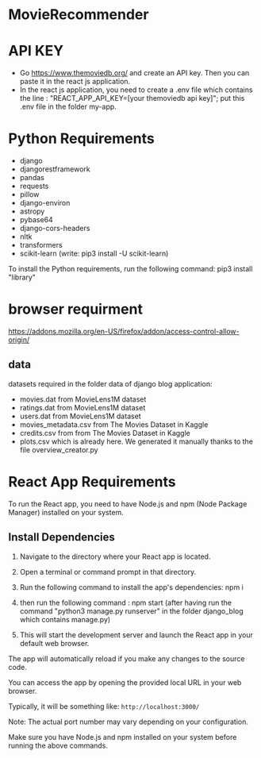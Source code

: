 # MovieRecommender

# API KEY
- Go https://www.themoviedb.org/ and create an API key. Then you can paste it in the react js application.
- In the react js application, you need to create a .env file which contains the line : "REACT_APP_API_KEY=[your themoviedb api key]"; put this .env file in the folder my-app.

# Python Requirements
- django
- djangorestframework
- pandas
- requests
- pillow
- django-environ
- astropy
- pybase64
- django-cors-headers
- nltk
- transformers
- scikit-learn (write: pip3 install -U scikit-learn)

To install the Python requirements, run the following command:
pip3 install "library"

# browser requirment

https://addons.mozilla.org/en-US/firefox/addon/access-control-allow-origin/

## data
datasets required in the folder data of django blog application: 
- movies.dat from MovieLens1M dataset
- ratings.dat from MovieLens1M dataset
- users.dat from MovieLens1M dataset
- movies_metadata.csv from The Movies Dataset in Kaggle
- credits.csv from from The Movies Dataset in Kaggle
- plots.csv which is already here. We generated it manually thanks to the file overview_creator.py


# React App Requirements
To run the React app, you need to have Node.js and npm (Node Package Manager) installed on your system.

## Install Dependencies
1. Navigate to the directory where your React app is located.

2. Open a terminal or command prompt in that directory.

3. Run the following command to install the app's dependencies: npm i 

4. then run the following command : npm start (after having run the command "python3 manage.py runserver" in the folder django_blog which contains manage.py)

5. This will start the development server and launch the React app in your default web browser.

The app will automatically reload if you make any changes to the source code.

You can access the app by opening the provided local URL in your web browser.

Typically, it will be something like: `http://localhost:3000/`

Note: The actual port number may vary depending on your configuration.

Make sure you have Node.js and npm installed on your system before running the above commands.

